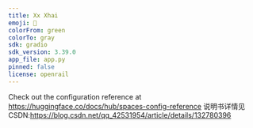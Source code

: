 ```yaml
---
title: Xx Xhai
emoji: 🐠
colorFrom: green
colorTo: gray
sdk: gradio
sdk_version: 3.39.0
app_file: app.py
pinned: false
license: openrail
---
```


Check out the configuration reference at https://huggingface.co/docs/hub/spaces-config-reference
说明书详情见
CSDN:https://blog.csdn.net/qq_42531954/article/details/132780396